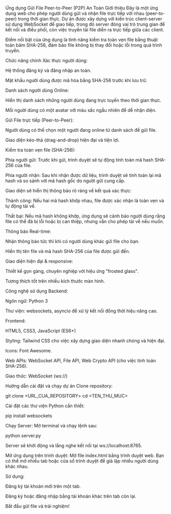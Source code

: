 Ứng dụng Gửi File Peer-to-Peer (P2P) An Toàn
Giới thiệu
Đây là một ứng dụng web cho phép người dùng gửi và nhận file trực tiếp với nhau (peer-to-peer) trong thời gian thực. Dự án được xây dựng với kiến trúc client-server sử dụng WebSocket để giao tiếp, trong đó server đóng vai trò trung gian để kết nối và điều phối, còn việc truyền tải file diễn ra trực tiếp giữa các client.

Điểm nổi bật của ứng dụng là tính năng kiểm tra toàn vẹn file bằng thuật toán băm SHA-256, đảm bảo file không bị thay đổi hoặc lỗi trong quá trình truyền.

Chức năng chính
Xác thực người dùng:

Hệ thống đăng ký và đăng nhập an toàn.

Mật khẩu người dùng được mã hóa bằng SHA-256 trước khi lưu trữ.

Danh sách người dùng Online:

Hiển thị danh sách những người dùng đang trực tuyến theo thời gian thực.

Mỗi người dùng có một avatar với màu sắc ngẫu nhiên để dễ nhận diện.

Gửi File trực tiếp (Peer-to-Peer):

Người dùng có thể chọn một người đang online từ danh sách để gửi file.

Giao diện kéo-thả (drag-and-drop) hiện đại và tiện lợi.

Kiểm tra toàn vẹn file (SHA-256):

Phía người gửi: Trước khi gửi, trình duyệt sẽ tự động tính toán mã hash SHA-256 của file.

Phía người nhận: Sau khi nhận được dữ liệu, trình duyệt sẽ tính toán lại mã hash và so sánh với mã hash gốc do người gửi cung cấp.

Giao diện sẽ hiển thị thông báo rõ ràng về kết quả xác thực:

Thành công: Nếu hai mã hash khớp nhau, file được xác nhận là toàn vẹn và tự động tải về.

Thất bại: Nếu mã hash không khớp, ứng dụng sẽ cảnh báo người dùng rằng file có thể đã bị lỗi hoặc bị can thiệp, nhưng vẫn cho phép tải về nếu muốn.

Thông báo Real-time:

Nhận thông báo tức thì khi có người dùng khác gửi file cho bạn.

Hiển thị tên file và mã hash SHA-256 của file được gửi đến.

Giao diện hiện đại & responsive:

Thiết kế gọn gàng, chuyên nghiệp với hiệu ứng "frosted glass".

Tương thích tốt trên nhiều kích thước màn hình.

Công nghệ sử dụng
Backend:

Ngôn ngữ: Python 3

Thư viện: websockets, asyncio để xử lý kết nối đồng thời hiệu năng cao.

Frontend:

HTML5, CSS3, JavaScript (ES6+)

Styling: Tailwind CSS cho việc xây dựng giao diện nhanh chóng và hiện đại.

Icons: Font Awesome.

Web APIs: WebSocket API, File API, Web Crypto API (cho việc tính toán SHA-256).

Giao thức: WebSocket (ws://)

Hướng dẫn cài đặt và chạy dự án
Clone repository:

git clone <URL_CUA_REPOSITORY>
cd <TEN_THU_MUC>

Cài đặt các thư viện Python cần thiết:

pip install websockets

Chạy Server:
Mở terminal và chạy lệnh sau:

python server.py

Server sẽ khởi động và lắng nghe kết nối tại ws://localhost:8765.

Mở ứng dụng trên trình duyệt:
Mở file index.html bằng trình duyệt web. Bạn có thể mở nhiều tab hoặc cửa sổ trình duyệt để giả lập nhiều người dùng khác nhau.

Sử dụng:

Đăng ký tài khoản mới trên một tab.

Đăng ký hoặc đăng nhập bằng tài khoản khác trên tab còn lại.

Bắt đầu gửi file và trải nghiệm!

